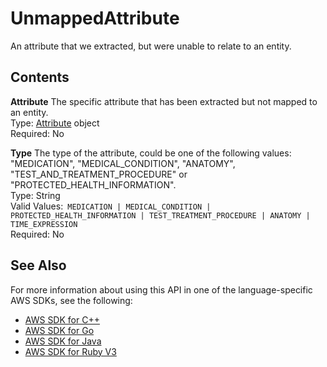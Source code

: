 # UnmappedAttribute<a name="API_medical_UnmappedAttribute"></a>

 An attribute that we extracted, but were unable to relate to an entity\. 

## Contents<a name="API_medical_UnmappedAttribute_Contents"></a>

 **Attribute**   <a name="comprehend-Type-medical_UnmappedAttribute-Attribute"></a>
 The specific attribute that has been extracted but not mapped to an entity\.   
Type: [Attribute](API_medical_Attribute.md) object  
Required: No

 **Type**   <a name="comprehend-Type-medical_UnmappedAttribute-Type"></a>
 The type of the attribute, could be one of the following values: "MEDICATION", "MEDICAL\_CONDITION", "ANATOMY", "TEST\_AND\_TREATMENT\_PROCEDURE" or "PROTECTED\_HEALTH\_INFORMATION"\.   
Type: String  
Valid Values:` MEDICATION | MEDICAL_CONDITION | PROTECTED_HEALTH_INFORMATION | TEST_TREATMENT_PROCEDURE | ANATOMY | TIME_EXPRESSION`   
Required: No

## See Also<a name="API_medical_UnmappedAttribute_SeeAlso"></a>

For more information about using this API in one of the language\-specific AWS SDKs, see the following:
+  [AWS SDK for C\+\+](https://docs.aws.amazon.com/goto/SdkForCpp/comprehendmedical-2018-10-30/UnmappedAttribute) 
+  [AWS SDK for Go](https://docs.aws.amazon.com/goto/SdkForGoV1/comprehendmedical-2018-10-30/UnmappedAttribute) 
+  [AWS SDK for Java](https://docs.aws.amazon.com/goto/SdkForJava/comprehendmedical-2018-10-30/UnmappedAttribute) 
+  [AWS SDK for Ruby V3](https://docs.aws.amazon.com/goto/SdkForRubyV3/comprehendmedical-2018-10-30/UnmappedAttribute) 